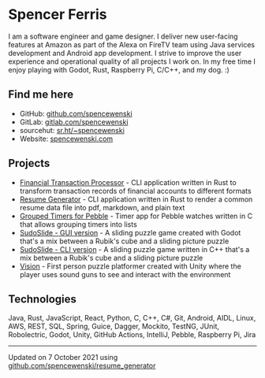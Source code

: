 # Spencer Ferris

I am a software engineer and game designer. I deliver new user-facing features at Amazon as part of the Alexa on FireTV
team using Java services development and Android app development. I strive to improve the user experience and
operational quality of all projects I work on. In my free time I enjoy playing with Godot, Rust, Raspberry Pi, C/C++,
and my dog. :)

## Find me here
- GitHub: [github.com/spencewenski](https://github.com/spencewenski)
- GitLab: [gitlab.com/spencewenski](https://gitlab.com/spencewenski)
- sourcehut: [sr.ht/~spencewenski](https://sr.ht/~spencewenski)
- Website: [spencewenski.com](https://spencewenski.com)

## Projects
- [Financial Transaction Processor](https://gitlab.com/spencewenski/transaction_processor) - CLI application written in
  Rust to transform transaction records of financial accounts to different formats
- [Resume Generator](https://github.com/spencewenski/resume_generator) - CLI application written in Rust to render a
  common resume data file into pdf, markdown, and plain text
- [Grouped Timers for Pebble](https://gitlab.com/spencewenski/pebble_grouped_timers) - Timer app for Pebble watches
  written in C that allows grouping timers into lists
- [SudoSlide - GUI version](https://git.sr.ht/~spencewenski/SudoSlide) - A sliding puzzle game created with Godot that's
  a mix between a Rubik's cube and a sliding picture puzzle
- [SudoSlide - CLI version](https://github.com/spencewenski/sudoslide) - A sliding puzzle game written in C++ that's a
  mix between a Rubik's cube and a sliding picture puzzle
- [Vision](https://github.com/spencewenski/Vision) - First person puzzle platformer created with Unity where the player
  uses sound guns to see and interact with the environment

## Technologies
Java, Rust, JavaScript, React, Python, C, C++, C#, Git, Android, AIDL, Linux, AWS, REST, SQL, Spring, Guice, Dagger, Mockito, TestNG, JUnit, Robolectric, Godot, Unity, GitHub Actions, IntelliJ, Pebble, Raspberry Pi, Jira

---

Updated on 7 October 2021 using [github.com/spencewenski/resume_generator](https://github.com/spencewenski/resume_generator)
